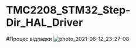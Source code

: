 # TMC2208_STM32_Step-Dir_HAL_Driver

#Процес відладки
![photo_2021-06-12_23-27-08](https://user-images.githubusercontent.com/74230330/121788453-1757c500-cbd6-11eb-94c5-46d5ea8a7171.jpg)
